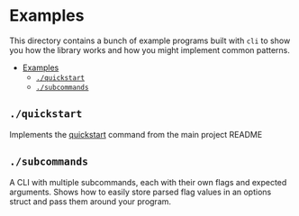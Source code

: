 # Examples

This directory contains a bunch of example programs built with `cli` to show you how the library works and how you might implement common patterns.

- [Examples](#examples)
  - [`./quickstart`](#quickstart)
  - [`./subcommands`](#subcommands)

## `./quickstart`

Implements the [quickstart] command from the main project README

## `./subcommands`

A CLI with multiple subcommands, each with their own flags and expected arguments. Shows how to easily store parsed flag values in an options struct and pass them around your program.

[quickstart]: https://github.com/FollowTheProcess/cli#quickstart
